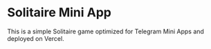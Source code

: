 # Solitaire Mini App

This is a simple Solitaire game optimized for Telegram Mini Apps and deployed on Vercel.
